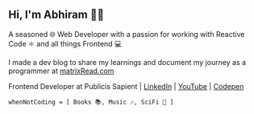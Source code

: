 ## Hi, I'm Abhiram 👨‍🚀

A seasoned 🌐 Web Developer with a passion for working with Reactive Code ⚛️ and all things Frontend 💻

I made a dev blog to share my learnings and document my journey as a programmer at [matrixRead.com](https://matrixread.com/)

Frontend Developer at Publicis Sapient | [LinkedIn](https://linkedin.com/in/abhiramready/) |  [YouTube](https://www.youtube.com/channel/UCsaSDDD5F1F774wzpSl0oDQ) | [Codepen](https://codepen.io/abhiramready/pens/showcase)
```
whenNotCoding = [ Books 📚, Music 🎶, SciFi 🔭 ]
```
